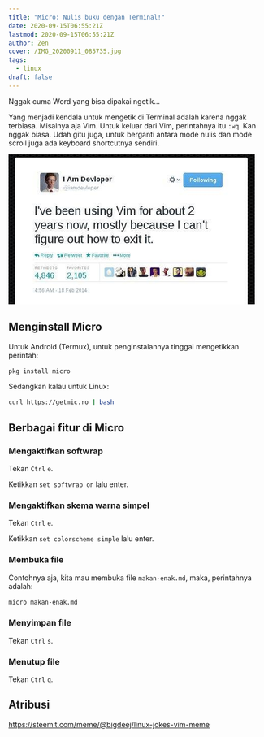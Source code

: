 ```yaml
---
title: "Micro: Nulis buku dengan Terminal!"
date: 2020-09-15T06:55:21Z
lastmod: 2020-09-15T06:55:21Z
author: Zen
cover: /IMG_20200911_085735.jpg
tags:
  - linux
draft: false
---
```


Nggak cuma Word yang bisa dipakai ngetik...

<!--more-->

Yang menjadi kendala untuk mengetik di Terminal adalah karena nggak terbiasa. Misalnya aja Vim. Untuk keluar dari Vim, perintahnya itu `:wq`. Kan nggak biasa. Udah gitu juga, untuk berganti antara mode nulis dan mode scroll juga ada keyboard shortcutnya sendiri.

![Jokes Vim](/BgxWBRxjvNhnbM9DiyHtCptYaDNF3xx85r8if8spuMjfmZn5JXvqcsPohH4878fNXPfVCfqSxhRvwnT4GrsVFKSKeXbSssSPRQfULmyWfYjtoS4UHcaXn2pJb1eAppS2eFWDgo8tooi4EQqcDqsoDJqpAjeJQVz16eyQ4dyMEi5aHyp.jpeg)

## Menginstall Micro

Untuk Android (Termux), untuk penginstalannya tinggal mengetikkan perintah:

```bash
pkg install micro
```

Sedangkan kalau untuk Linux:

```bash
curl https://getmic.ro | bash
```

## Berbagai fitur di Micro

### Mengaktifkan softwrap

Tekan `Ctrl` `e`.

Ketikkan `set softwrap on` lalu enter.

### Mengaktifkan skema warna simpel

Tekan `Ctrl` `e`.

Ketikkan `set colorscheme simple` lalu enter.

### Membuka file

Contohnya aja, kita mau membuka file `makan-enak.md`, maka, perintahnya adalah:

```bash
micro makan-enak.md
```

### Menyimpan file

Tekan `Ctrl` `s`.

### Menutup file

Tekan `Ctrl` `q`.

## Atribusi

<https://steemit.com/meme/@bigdeej/linux-jokes-vim-meme>
